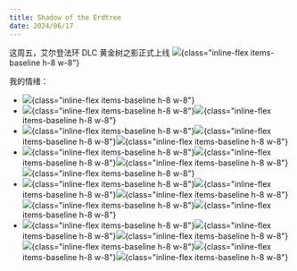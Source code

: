 ```yaml
---
title: Shadow of the Erdtree
date: 2024/06/17
---
```


这周五，艾尔登法环 DLC 黄金树之影正式上线 ![](/emoji/hh.webp){class="inline-flex items-baseline h-8 w-8"}

我的情绪：

- ![](/emoji/hh.webp){class="inline-flex items-baseline h-8 w-8"}
- ![](/emoji/hh.webp){class="inline-flex items-baseline h-8 w-8"}![](/emoji/hh.webp){class="inline-flex items-baseline h-8 w-8"}
- ![](/emoji/hh.webp){class="inline-flex items-baseline h-8 w-8"}![](/emoji/hh.webp){class="inline-flex items-baseline h-8 w-8"}![](/emoji/hh.webp){class="inline-flex items-baseline h-8 w-8"}
- ![](/emoji/hh.webp){class="inline-flex items-baseline h-8 w-8"}![](/emoji/hh.webp){class="inline-flex items-baseline h-8 w-8"}![](/emoji/hh.webp){class="inline-flex items-baseline h-8 w-8"}![](/emoji/hh.webp){class="inline-flex items-baseline h-8 w-8"}
- ![](/emoji/hh.webp){class="inline-flex items-baseline h-8 w-8"}![](/emoji/hh.webp){class="inline-flex items-baseline h-8 w-8"}![](/emoji/hh.webp){class="inline-flex items-baseline h-8 w-8"}![](/emoji/hh.webp){class="inline-flex items-baseline h-8 w-8"}![](/emoji/hh.webp){class="inline-flex items-baseline h-8 w-8"}
- ![](/emoji/hh.webp){class="inline-flex items-baseline h-8 w-8"}![](/emoji/hh.webp){class="inline-flex items-baseline h-8 w-8"}![](/emoji/hh.webp){class="inline-flex items-baseline h-8 w-8"}![](/emoji/hh.webp){class="inline-flex items-baseline h-8 w-8"}![](/emoji/hh.webp){class="inline-flex items-baseline h-8 w-8"}![](/emoji/hh.webp){class="inline-flex items-baseline h-8 w-8"}